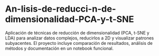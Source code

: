 # An-lisis-de-reducci-n-de-dimensionalidad-PCA-y-t-SNE
Aplicación de técnicas de reducción de dimensionalidad (PCA, t-SNE y LDA) para analizar datos complejos, reducirlos a 2D y visualizar patrones subyacentes. El proyecto incluye comparación de resultados, análisis de métodos y documentación en un notebook funcional.

